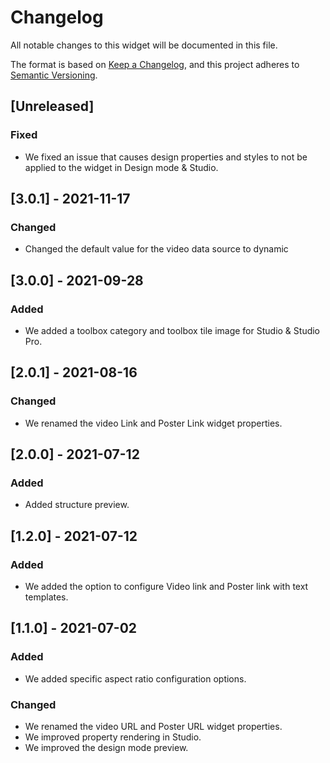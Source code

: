 # Changelog

All notable changes to this widget will be documented in this file.

The format is based on [Keep a Changelog](https://keepachangelog.com/en/1.0.0/), and this project adheres to [Semantic Versioning](https://semver.org/spec/v2.0.0.html).

## [Unreleased]

### Fixed
- We fixed an issue that causes design properties and styles to not be applied to the widget in Design mode & Studio.

## [3.0.1] - 2021-11-17

### Changed
- Changed the default value for the video data source to dynamic

## [3.0.0] - 2021-09-28

### Added
- We added a toolbox category and toolbox tile image for Studio & Studio Pro.

## [2.0.1] - 2021-08-16

### Changed
- We renamed the video Link and Poster Link widget properties.

## [2.0.0] - 2021-07-12

### Added
- Added structure preview.

## [1.2.0] - 2021-07-12

### Added
- We added the option to configure Video link and Poster link with text templates.

## [1.1.0] - 2021-07-02

### Added
- We added specific aspect ratio configuration options.

### Changed
- We renamed the video URL and Poster URL widget properties.
- We improved property rendering in Studio.
- We improved the design mode preview.
